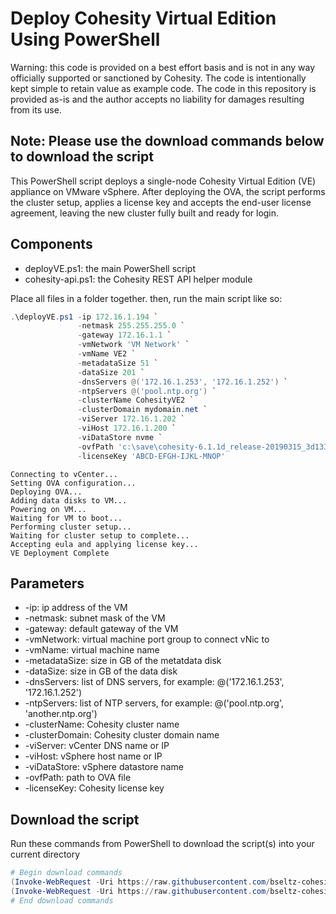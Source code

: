 # Deploy Cohesity Virtual Edition Using PowerShell

Warning: this code is provided on a best effort basis and is not in any way officially supported or sanctioned by Cohesity. The code is intentionally kept simple to retain value as example code. The code in this repository is provided as-is and the author accepts no liability for damages resulting from its use.

## Note: Please use the download commands below to download the script

This PowerShell script deploys a single-node Cohesity Virtual Edition (VE) appliance on VMware vSphere. After deploying the OVA, the script performs the cluster setup, applies a license key and accepts the end-user license agreement, leaving the new cluster fully built and ready for login.

## Components

* deployVE.ps1: the main PowerShell script
* cohesity-api.ps1: the Cohesity REST API helper module

Place all files in a folder together. then, run the main script like so:

```powershell
.\deployVE.ps1 -ip 172.16.1.194 `
               -netmask 255.255.255.0 `
               -gateway 172.16.1.1 `
               -vmNetwork 'VM Network' `
               -vmName VE2 `
               -metadataSize 51 `
               -dataSize 201 `
               -dnsServers @('172.16.1.253', '172.16.1.252') `
               -ntpServers @('pool.ntp.org') `
               -clusterName CohesityVE2 `
               -clusterDomain mydomain.net `
               -viServer 172.16.1.202 `
               -viHost 172.16.1.200 `
               -viDataStore nvme `
               -ovfPath 'c:\save\cohesity-6.1.1d_release-20190315_3d1332e6.ova' `
               -licenseKey 'ABCD-EFGH-IJKL-MNOP'
```

```text
Connecting to vCenter...
Setting OVA configuration...
Deploying OVA...
Adding data disks to VM...
Powering on VM...
Waiting for VM to boot...
Performing cluster setup...
Waiting for cluster setup to complete...
Accepting eula and applying license key...
VE Deployment Complete
```

## Parameters

* -ip: ip address of the VM
* -netmask: subnet mask of the VM
* -gateway: default gateway of the VM
* -vmNetwork: virtual machine port group to connect vNic to
* -vmName: virtual machine name
* -metadataSize: size in GB of the metatdata disk
* -dataSize: size in GB of the data disk
* -dnsServers: list of DNS servers, for example: @('172.16.1.253', '172.16.1.252')
* -ntpServers: list of NTP servers, for example: @('pool.ntp.org', 'another.ntp.org')
* -clusterName: Cohesity cluster name
* -clusterDomain: Cohesity cluster domain name
* -viServer: vCenter DNS name or IP
* -viHost: vSphere host name or IP
* -viDataStore: vSphere datastore name
* -ovfPath: path to OVA file
* -licenseKey: Cohesity license key

## Download the script

Run these commands from PowerShell to download the script(s) into your current directory

```powershell
# Begin download commands
(Invoke-WebRequest -Uri https://raw.githubusercontent.com/bseltz-cohesity/scripts/master/powershell/deployVE/deployVE.ps1).content | Out-File deployVE.ps1; (Get-Content deployVE.ps1) | Set-Content deployVE.ps1
(Invoke-WebRequest -Uri https://raw.githubusercontent.com/bseltz-cohesity/scripts/master/powershell/deployVE/cohesity-api.ps1).content | Out-File cohesity-api.ps1; (Get-Content cohesity-api.ps1) | Set-Content cohesity-api.ps1
# End download commands
```
